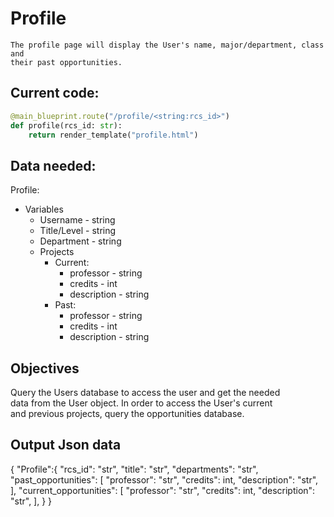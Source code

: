 # Profile
    The profile page will display the User's name, major/department, class and 
    their past opportunities. 

## Current code:  
``` Python
@main_blueprint.route("/profile/<string:rcs_id>")  
def profile(rcs_id: str):  
    return render_template("profile.html")
```

## Data needed:
Profile:
- Variables  
    - Username - string  
    - Title/Level - string  
    - Department - string  
    - Projects 
        - Current:  
            - professor - string  
            - credits - int  
            - description - string  
        - Past:  
            - professor - string  
            - credits - int  
            - description - string  

## Objectives
Query the Users database to access the user and get the needed  
data from the User object. In order to access the User's current  
and previous projects, query the opportunities database.

## Output Json data
{
"Profile":{
    "rcs_id": "str",
    "title": "str",
    "departments": "str",
    "past_opportunities": [
        "professor": "str",
        "credits": int,
        "description": "str",
    ],
    "current_opportunities": [
        "professor": "str",
        "credits": int,
        "description": "str",
    ],
    }
}
